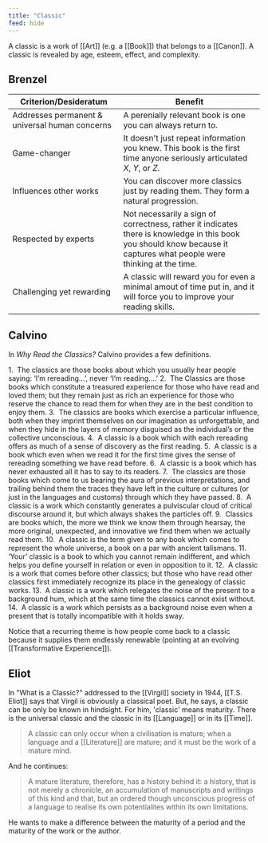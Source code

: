 ```yaml
---
title: "Classic"
feed: hide
---
```


A classic is a work of [[Art]] (e.g. a [[Book]]) that belongs to a [[Canon]]. A classic is revealed by age, esteem, effect, and complexity.

## Brenzel

  
|Criterion/Desideratum|Benefit|
|---------------------|--------|
|Addresses permanent & universal human concerns|A perenially relevant book is one you can always return to.|
|Game-changer|It doesn't just repeat information you knew. This book is the first time anyone seriously articulated _X_, _Y_, or _Z_.|
|Influences other works|You can discover more classics just by reading them. They form a natural progression.|
|Respected by experts|Not necessarily a sign of correctness, rather it indicates there is knowledge in this book you should know because it captures what people were thinking at the time.|
|Challenging yet rewarding|A classic will reward you for even a minimal amout of time put in, and it will force you to improve your reading skills.|

## Calvino

In _Why Read the Classics?_ Calvino provides a few definitions. 

1.  The classics are those books about which you usually hear people saying: ‘I’m rereading…’, never ‘I’m reading….’
2.  The Classics are those books which constitute a treasured experience for those who have read and loved them; but they remain just as rich an experience for those who reserve the chance to read them for when they are in the best condition to enjoy them.
3.  The classics are books which exercise a particular influence, both when they imprint themselves on our imagination as unforgettable, and when they hide in the layers of memory disguised as the individual’s or the collective unconscious.
4.  A classic is a book which with each rereading offers as much of a sense of discovery as the first reading.
5.  A classic is a book which even when we read it for the first time gives the sense of rereading something we have read before.
6.  A classic is a book which has never exhausted all it has to say to its readers.
7.  The classics are those books which come to us bearing the aura of previous interpretations, and trailing behind them the traces they have left in the culture or cultures (or just in the languages and customs) through which they have passed.
8.  A classic is a work which constantly generates a pulviscular cloud of critical discourse around it, but which always shakes the particles off.
9.  Classics are books which, the more we think we know them through hearsay, the more original, unexpected, and innovative we find them when we actually read them.
10.  A classic is the term given to any book which comes to represent the whole universe, a book on a par with ancient talismans.
11.  ‘Your’ classic is a book to which you cannot remain indifferent, and which helps you define yourself in relation or even in opposition to it.
12.  A classic is a work that comes before other classics; but those who have read other classics first immediately recognize its place in the genealogy of classic works.
13.  A classic is a work which relegates the noise of the present to a background hum, which at the same time the classics cannot exist without.
14.  A classic is a work which persists as a background noise even when a present that is totally incompatible with it holds sway.

Notice that a recurring theme is how people come back to a classic because it supplies them endlessly renewable (pointing at an evolving [[Transformative Experience]]). 

## Eliot

In "What is a Classic?" addressed to the [[Virgil]] society in 1944, [[T.S. Eliot]] says that Virgil is obviously a classical poet. But, he says, a classic can be only be known in hindsight. For him, 'classic' means maturity. There is the universal classic and the classic in its [[Language]] or in its [[Time]]. 

> A classic can only occur when a civilisation is mature; when a language and a [[Literature]] are mature; and it must be the work of a mature mind. 

And he continues:

> A mature literature, therefore, has a history behind it: a history, that is not merely a chronicle, an accumulation of manuscripts and writings of this kind and that, but an ordered though unconscious progress of a language to realise its own potentialites within its own limitations.

He wants to make a difference between the maturity of a period and the maturity of the work or the author.